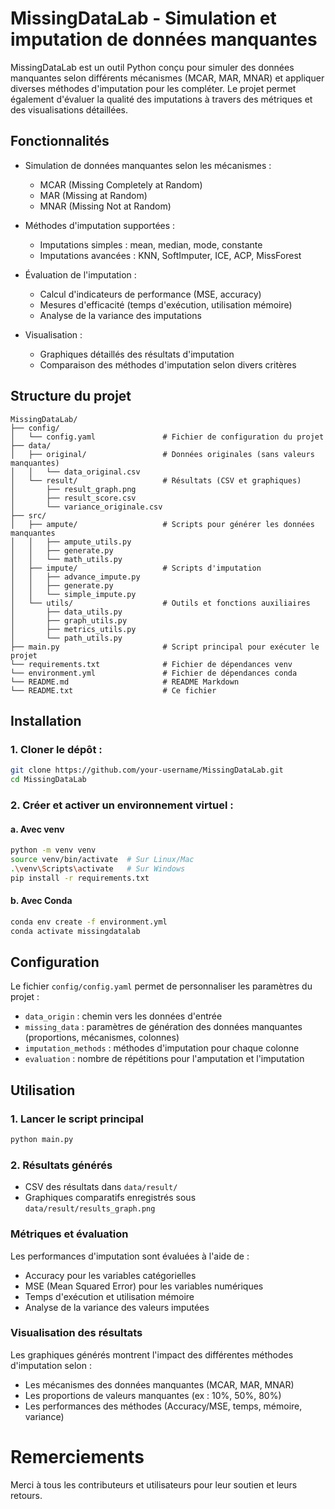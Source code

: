 # MissingDataLab  - Simulation et imputation de données manquantes

MissingDataLab est un outil Python conçu pour simuler des données manquantes selon différents mécanismes (MCAR, MAR, MNAR) et appliquer diverses méthodes d'imputation pour les compléter. 
Le projet permet également d'évaluer la qualité des imputations à travers des métriques et des visualisations détaillées.

## Fonctionnalités

- Simulation de données manquantes selon les mécanismes :
  - MCAR (Missing Completely at Random)
  - MAR (Missing at Random)
  - MNAR (Missing Not at Random)

- Méthodes d'imputation supportées :
  - Imputations simples : mean, median, mode, constante
  - Imputations avancées : KNN, SoftImputer, ICE, ACP, MissForest

- Évaluation de l'imputation :
  - Calcul d'indicateurs de performance (MSE, accuracy)
  - Mesures d'efficacité (temps d'exécution, utilisation mémoire)
  - Analyse de la variance des imputations

- Visualisation :
  - Graphiques détaillés des résultats d'imputation
  - Comparaison des méthodes d'imputation selon divers critères

## Structure du projet

```tree
MissingDataLab/
├── config/
│   └── config.yaml               # Fichier de configuration du projet
├── data/
│   ├── original/                 # Données originales (sans valeurs manquantes)
│   │   └── data_original.csv
│   └── result/                   # Résultats (CSV et graphiques)
│       ├── result_graph.png
│       ├── result_score.csv
│       └── variance_originale.csv
├── src/
│   ├── ampute/                   # Scripts pour générer les données manquantes
│   │   ├── ampute_utils.py
│   │   ├── generate.py
│   │   └── math_utils.py
│   ├── impute/                   # Scripts d'imputation
│   │   ├── advance_impute.py
│   │   ├── generate.py
│   │   └── simple_impute.py
│   └── utils/                    # Outils et fonctions auxiliaires
│       ├── data_utils.py
│       ├── graph_utils.py
│       ├── metrics_utils.py
│       └── path_utils.py
├── main.py                       # Script principal pour exécuter le projet
└── requirements.txt              # Fichier de dépendances venv
└── environment.yml               # Fichier de dépendances conda
└── README.md                     # README Markdown
└── README.txt                    # Ce fichier
```

## Installation

### 1. Cloner le dépôt :

```bash
git clone https://github.com/your-username/MissingDataLab.git
cd MissingDataLab
```

### 2. Créer et activer un environnement virtuel :

   #### a. Avec venv

```bash
python -m venv venv
source venv/bin/activate  # Sur Linux/Mac
.\venv\Scripts\activate   # Sur Windows
pip install -r requirements.txt
```

   #### b. Avec Conda

```bash
conda env create -f environment.yml
conda activate missingdatalab
```


## Configuration

Le fichier `config/config.yaml` permet de personnaliser les paramètres du projet :

- `data_origin` : chemin vers les données d'entrée
- `missing_data` : paramètres de génération des données manquantes (proportions, mécanismes, colonnes)
- `imputation_methods` : méthodes d'imputation pour chaque colonne
- `evaluation` : nombre de répétitions pour l'amputation et l'imputation

## Utilisation

### 1. Lancer le script principal

```bash
python main.py
```

### 2. Résultats générés

   - CSV des résultats dans `data/result/`
   - Graphiques comparatifs enregistrés sous `data/result/results_graph.png`

### Métriques et évaluation

Les performances d'imputation sont évaluées à l'aide de :

- Accuracy pour les variables catégorielles
- MSE (Mean Squared Error) pour les variables numériques
- Temps d'exécution et utilisation mémoire
- Analyse de la variance des valeurs imputées

### Visualisation des résultats

Les graphiques générés montrent l'impact des différentes méthodes d'imputation selon :

- Les mécanismes des données manquantes (MCAR, MAR, MNAR)
- Les proportions de valeurs manquantes (ex : 10%, 50%, 80%)
- Les performances des méthodes (Accuracy/MSE, temps, mémoire, variance)

# Remerciements

Merci à tous les contributeurs et utilisateurs pour leur soutien et leurs retours.